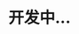 <!--
 * @Author: mjh
 * @Date: 2023-04-12 15:33:55
 * @LastEditors: mjh
 * @LastEditTime: 2023-04-12 15:34:11
 * @Description: 
-->

# 开发中...
